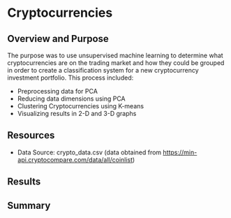 # Cryptocurrencies
## Overview and Purpose
The purpose was to use unsupervised machine learning to determine what cryptocurrencies are on the trading market and how they could be grouped in order to create a classification system for a new cryptocurrency investment portfolio.  This process included:
  - Preprocessing data for PCA
  - Reducing data dimensions using PCA
  - Clustering Cryptocurrencies using K-means
  - Visualizing results in 2-D and 3-D graphs

## Resources
- Data Source: crypto_data.csv (data obtained from https://min-api.cryptocompare.com/data/all/coinlist)

## Results


## Summary

